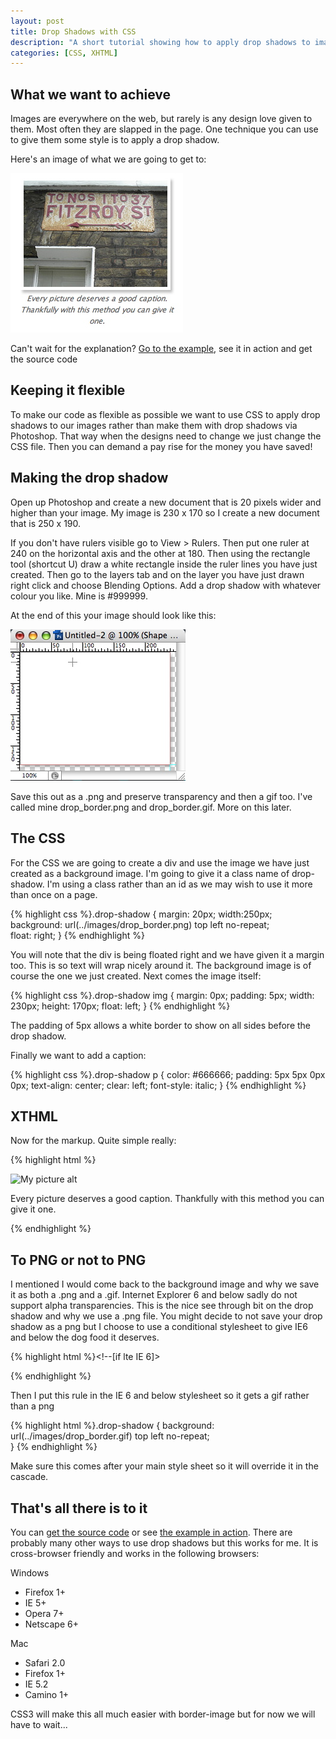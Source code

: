 ```yaml
--- 
layout: post
title: Drop Shadows with CSS
description: "A short tutorial showing how to apply drop shadows to images on your site with CSS. "
categories: [CSS, XHTML]
---
```

## What we want to achieve

Images are everywhere on the web, but rarely is any design love given to them. Most often they are slapped in the page. One technique you can use to give them some style is to apply a drop shadow.

Here's an image of what we are going to get to:

![Drop Shadows with CSS][1] 

Can't wait for the explanation? [Go to the example][2], see it in action and get the source code

## Keeping it flexible

To make our code as flexible as possible we want to use CSS to apply drop shadows to our images rather than make them with drop shadows via Photoshop. That way when the designs need to change we just change the CSS file. Then you can demand a pay rise for the money you have saved!

## Making the drop shadow

Open up Photoshop and create a new document that is 20 pixels wider and higher than your image. My image is 230 x 170 so I create a new document that is 250 x 190. 

If you don't have rulers visible go to View > Rulers. Then put one ruler at 240 on the horizontal axis and the other at 180. Then using the rectangle tool (shortcut U) draw a white rectangle inside the ruler lines you have just created. Then go to the layers tab and on the layer you have just drawn right click and choose Blending Options. Add a drop shadow with whatever colour you like. Mine is #999999.

At the end of this your image should look like this: 

![Making the drop shadow in Photoshop][3] 

Save this out as a .png and preserve transparency and then a gif too. I've called mine drop\_border.png and drop\_border.gif. More on this later. 

## The CSS

For the CSS we are going to create a div and use the image we have just created as a background image. I'm going to give it a class name of drop-shadow. I'm using a class rather than an id as we may wish to use it more than once on a page. 

{% highlight css %}.drop-shadow
    {
    margin: 20px;
    width:250px; 
    background: url(../images/drop_border.png) top left no-repeat;    
    float: right;
}
{% endhighlight %}

You will note that the div is being floated right and we have given it a margin too. This is so text will wrap nicely around it. The background image is of course the one we just created. Next comes the image itself: 

{% highlight css %}.drop-shadow img
    {
    margin: 0px;
    padding: 5px;
    width: 230px;
    height: 170px;
    float: left;
}
{% endhighlight %}

The padding of 5px allows a white border to show on all sides before the drop shadow. 

Finally we want to add a caption: 
 
{% highlight css %}.drop-shadow p
    {
    color: #666666;
    padding: 5px 5px 0px 0px;
    text-align: center;
    clear: left;
    font-style: italic;
}
{% endhighlight %}

## XTHML

Now for the markup. Quite simple really:  

{% highlight html %}<div class="drop-shadow">
  <img src="images/fitzroy.jpg" alt="My picture alt" title="My picture title" />
  <p>Every picture deserves a good caption. Thankfully with this method you can give it one.</p>    
</div>
{% endhighlight %}

## To PNG or not to PNG

I mentioned I would come back to the background image and why we save it as both a .png and a .gif. Internet Explorer 6 and below sadly do not support alpha transparencies. This is the nice see through bit on the drop shadow and why we use a .png file. You might decide to not save your drop shadow as a png but I choose to use a conditional stylesheet to give IE6 and below the dog food it deserves.  

{% highlight html %}<!--[if lte IE 6]>
  <link rel="stylesheet" href="css/ie6_and_below.css" type="text/css" media="screen" />
<![endif]-->
{% endhighlight %}

Then I put this rule in the IE 6 and below stylesheet so it gets a gif rather than a png  

{% highlight html %}.drop-shadow
    {
    background: url(../images/drop_border.gif) top left no-repeat;    
}
{% endhighlight %}

Make sure this comes after your main style sheet so it will override it in the cascade.

## That's all there is to it

You can [get the source code][5] or see [the example in action][2]. There are probably many other ways to use drop shadows but this works for me. It is cross-browser friendly and works in the following browsers:

Windows

*   Firefox 1+
*   IE 5+
*   Opera 7+
*   Netscape 6+

Mac

*   Safari 2.0
*   Firefox 1+
*   IE 5.2
*   Camino 1+

CSS3 will make this all much easier with border-image but for now we will have to wait...

 [1]: /images/articles/drop_shadow_goal.jpg "Drop Shadows with CSS"
 [2]: http://www.shapeshed.com/examples/drop-shadows-css/
 [3]: /images/articles/drop_shadow.jpg "Making the drop shadow in Photoshop"
 [4]: images/fitzroy.jpg "My picture title"
 [5]: http://www.shapeshed.com/downloads/drop-shadows-css.zip
